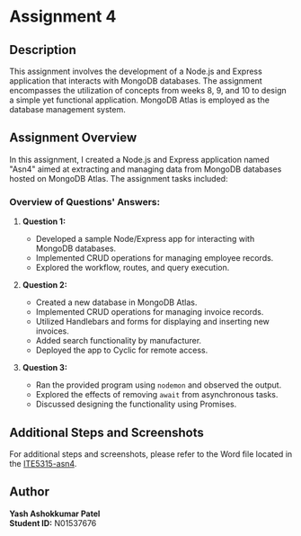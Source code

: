 # Assignment 4

## Description

This assignment involves the development of a Node.js and Express application that interacts with MongoDB databases. The assignment encompasses the utilization of concepts from weeks 8, 9, and 10 to design a simple yet functional application. MongoDB Atlas is employed as the database management system. 

## Assignment Overview

In this assignment, I created a Node.js and Express application named "Asn4" aimed at extracting and managing data from MongoDB databases hosted on MongoDB Atlas. The assignment tasks included:

### Overview of Questions' Answers:

1. **Question 1:**
    - Developed a sample Node/Express app for interacting with MongoDB databases.
    - Implemented CRUD operations for managing employee records.
    - Explored the workflow, routes, and query execution.

2. **Question 2:**
    - Created a new database in MongoDB Atlas.
    - Implemented CRUD operations for managing invoice records.
    - Utilized Handlebars and forms for displaying and inserting new invoices.
    - Added search functionality by manufacturer.
    - Deployed the app to Cyclic for remote access.

3. **Question 3:**
    - Ran the provided program using `nodemon` and observed the output.
    - Explored the effects of removing `await` from asynchronous tasks.
    - Discussed designing the functionality using Promises.

## Additional Steps and Screenshots

For additional steps and screenshots, please refer to the Word file located in the [ITE5315-asn4](https://github.com/yashpatel05/ITE5315-asn4/blob/master/ITE5315_Assignment4_Yash_Patel.docx).

## Author

**Yash Ashokkumar Patel**  
**Student ID:** N01537676  
